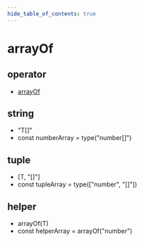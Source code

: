 ```yaml
---
hide_table_of_contents: true
---
```


# arrayOf

## operator

-   [arrayOf](./arrayof.md)

## string

-   "T[]" <br/>
-   const numberArray = type("number[]")<br/>

## tuple

-   [T, "[]"] <br/>
-   const tupleArray = type(["number", "[]"])<br/>

## helper

-   arrayOf(T) <br/>
-   const helperArray = arrayOf("number")<br/>
